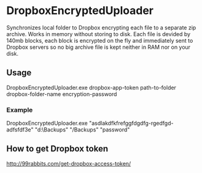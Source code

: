 # DropboxEncryptedUploader
Synchronizes local folder to Dropbox encrypting each file to a separate zip archive. Works in memory without storing to disk. Each file is devided by 140mb blocks, each block is encrypted on the fly and immediately sent to Dropbox servers so no big archive file is kept neither  in RAM nor on your disk.
## Usage
DropboxEncryptedUploader.exe dropbox-app-token path-to-folder dropbox-folder-name encryption-password
### Example
DropboxEncryptedUploader.exe "asdlakdfkfrefggfdgdfg-rgedfgd-adfsfdf3e" "d:\Backups" "/Backups" "password"

## How to get Dropbox token
http://99rabbits.com/get-dropbox-access-token/
